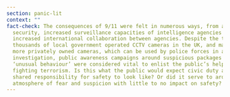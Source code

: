 ```yaml
---
section: panic-lit
context: ""
fact-check: The consequences of 9/11 were felt in numerous ways, from airport
  security, increased surveillance capacities of intelligence agencies and
  increased international collaboration between agencies. Despite the tens of
  thousands of local government operated CCTV cameras in the UK, and many many
  more privately owned cameras, which can be used by police forces in an
  investigation, public awareness campaigns around suspicious packages and
  ‘unusual behaviour’ were considered vital to enlist the public’s help in
  fighting terrorism. Is this what the public would expect civic duty and a
  shared responsibility for safety to look like? Or did it serve to arouse an
  atmosphere of fear and suspicion with little to no impact on safety?
---
```

